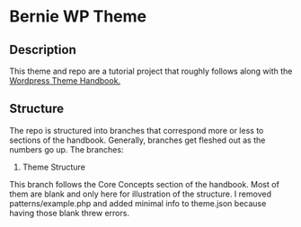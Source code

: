 # Bernie WP Theme

## Description

This theme and repo are a tutorial project that roughly follows along with the [Wordpress Theme Handbook.](https://developer.wordpress.org/themes/)

## Structure

The repo is structured into branches that correspond more or less to sections of the handbook. Generally, branches get fleshed out as the numbers go up. The branches:

  1. Theme Structure
   
   This branch follows the Core Concepts section of the handbook. Most of them are blank and only here for illustration of the structure. I removed patterns/example.php and added minimal info to theme.json because having those blank threw errors.